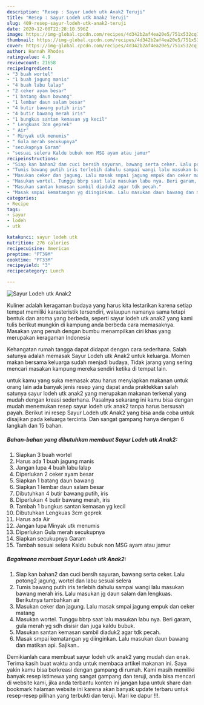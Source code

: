 ```yaml
---
description: "Resep : Sayur Lodeh utk Anak2 Teruji"
title: "Resep : Sayur Lodeh utk Anak2 Teruji"
slug: 409-resep-sayur-lodeh-utk-anak2-teruji
date: 2020-12-08T22:28:10.596Z
image: https://img-global.cpcdn.com/recipes/4d342b2af4ea20e5/751x532cq70/sayur-lodeh-utk-anak2-foto-resep-utama.jpg
thumbnail: https://img-global.cpcdn.com/recipes/4d342b2af4ea20e5/751x532cq70/sayur-lodeh-utk-anak2-foto-resep-utama.jpg
cover: https://img-global.cpcdn.com/recipes/4d342b2af4ea20e5/751x532cq70/sayur-lodeh-utk-anak2-foto-resep-utama.jpg
author: Hannah Rhodes
ratingvalue: 4.9
reviewcount: 21658
recipeingredient:
- "3 buah wortel"
- "1 buah jagung manis"
- "4 buah labu lalap"
- "2 ceker ayam besar"
- "1 batang daun bawang"
- "1 lembar daun salam besar"
- "4 butir bawang putih iris"
- "4 butir bawang merah iris"
- "1 bungkus santan kemasan yg kecil"
- " Lengkuas 3cm geprek"
- " Air"
- " Minyak utk menumis"
- " Gula merah secukupnya"
- "secukupnya Garam"
- "sesuai selera Kaldu bubuk non MSG ayam atau jamur"
recipeinstructions:
- "Siap kan bahan2 dan cuci bersih sayuran, bawang serta ceker. Lalu potong2 jagung, wortel dan labu sesuai selera"
- "Tumis bawang putih iris terlebih dahulu sampai wangi lalu masukan bawang merah iris. Lalu masukan jg daun salam dan lengkuas. Berikutnya tambahkan air"
- "Masukan ceker dan jagung. Lalu masak smpai jagung empuk dan ceker matang"
- "Masukan wortel. Tunggu bbrp saat lalu masukan labu nya. Beri garam, gula merah yg sdh disisir dan juga kaldu bubuk."
- "Masukan santan kemasan sambil diaduk2 agar tdk pecah."
- "Masak smpai kematangan yg diinginkan. Lalu masukan daun bawang dan matikan api. Sajikan.."
categories:
- Recipe
tags:
- sayur
- lodeh
- utk

katakunci: sayur lodeh utk 
nutrition: 276 calories
recipecuisine: American
preptime: "PT39M"
cooktime: "PT33M"
recipeyield: "3"
recipecategory: Lunch

---
```



![Sayur Lodeh utk Anak2](https://img-global.cpcdn.com/recipes/4d342b2af4ea20e5/751x532cq70/sayur-lodeh-utk-anak2-foto-resep-utama.jpg)

Kuliner adalah keragaman budaya yang harus kita lestarikan karena setiap tempat memiliki karasteristik tersendiri, walaupun namanya sama tetapi bentuk dan aroma yang berbeda, seperti sayur lodeh utk anak2 yang kami tulis berikut mungkin di kampung anda berbeda cara memasaknya. Masakan yang penuh dengan bumbu menampilkan ciri khas yang merupakan keragaman Indonesia



Kehangatan rumah tangga dapat didapat dengan cara sederhana. Salah satunya adalah memasak Sayur Lodeh utk Anak2 untuk keluarga. Momen makan bersama keluarga sudah menjadi budaya, Tidak jarang yang sering mencari masakan kampung mereka sendiri ketika di tempat lain.

untuk kamu yang suka memasak atau harus menyiapkan makanan untuk orang lain ada banyak jenis resep yang dapat anda praktekkan salah satunya sayur lodeh utk anak2 yang merupakan makanan terkenal yang mudah dengan kreasi sederhana. Pasalnya sekarang ini kamu bisa dengan mudah menemukan resep sayur lodeh utk anak2 tanpa harus bersusah payah.
Berikut ini resep Sayur Lodeh utk Anak2 yang bisa anda coba untuk disajikan pada keluarga tercinta. Dan sangat gampang hanya dengan 6 langkah dan 15 bahan.


<!--inarticleads1-->

##### Bahan-bahan yang dibutuhkan membuat Sayur Lodeh utk Anak2:

1. Siapkan 3 buah wortel
1. Harus ada 1 buah jagung manis
1. Jangan lupa 4 buah labu lalap
1. Diperlukan 2 ceker ayam besar
1. Siapkan 1 batang daun bawang
1. Siapkan 1 lembar daun salam besar
1. Dibutuhkan 4 butir bawang putih, iris
1. Diperlukan 4 butir bawang merah, iris
1. Tambah 1 bungkus santan kemasan yg kecil
1. Dibutuhkan  Lengkuas 3cm geprek
1. Harus ada  Air
1. Jangan lupa  Minyak utk menumis
1. Diperlukan  Gula merah secukupnya
1. Siapkan secukupnya Garam
1. Tambah sesuai selera Kaldu bubuk non MSG ayam atau jamur




<!--inarticleads2-->

##### Bagaimana membuat  Sayur Lodeh utk Anak2:

1. Siap kan bahan2 dan cuci bersih sayuran, bawang serta ceker. Lalu potong2 jagung, wortel dan labu sesuai selera
1. Tumis bawang putih iris terlebih dahulu sampai wangi lalu masukan bawang merah iris. Lalu masukan jg daun salam dan lengkuas. Berikutnya tambahkan air
1. Masukan ceker dan jagung. Lalu masak smpai jagung empuk dan ceker matang
1. Masukan wortel. Tunggu bbrp saat lalu masukan labu nya. Beri garam, gula merah yg sdh disisir dan juga kaldu bubuk.
1. Masukan santan kemasan sambil diaduk2 agar tdk pecah.
1. Masak smpai kematangan yg diinginkan. Lalu masukan daun bawang dan matikan api. Sajikan..




Demikianlah cara membuat sayur lodeh utk anak2 yang mudah dan enak. Terima kasih buat waktu anda untuk membaca artikel makanan ini. Saya yakin kamu bisa berkreasi dengan gampang di rumah. Kami masih memiliki banyak resep istimewa yang sangat gampang dan teruji, anda bisa mencari di website kami, jika anda terbantu konten ini jangan lupa untuk share dan bookmark halaman website ini karena akan banyak update terbaru untuk resep-resep pilihan yang terbukti dan teruji. Mari ke dapur !!!. 
